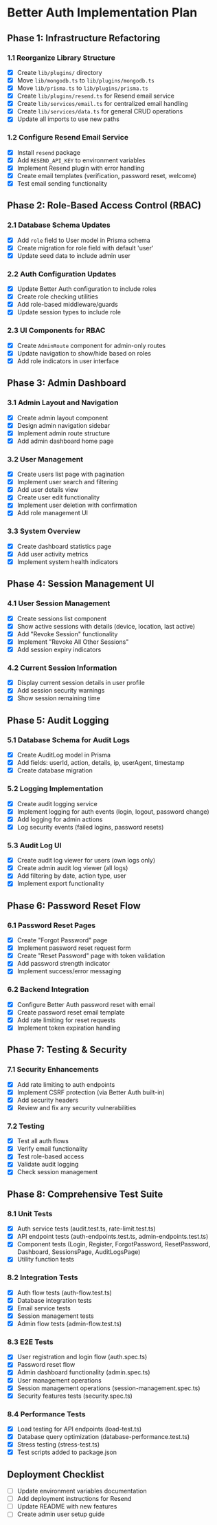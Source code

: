 # Better Auth Implementation Plan

## Phase 1: Infrastructure Refactoring

### 1.1 Reorganize Library Structure
- [x] Create `lib/plugins/` directory
- [x] Move `lib/mongodb.ts` to `lib/plugins/mongodb.ts`
- [x] Move `lib/prisma.ts` to `lib/plugins/prisma.ts`
- [x] Create `lib/plugins/resend.ts` for Resend email service
- [x] Create `lib/services/email.ts` for centralized email handling
- [x] Create `lib/services/data.ts` for general CRUD operations
- [x] Update all imports to use new paths

### 1.2 Configure Resend Email Service
- [x] Install `resend` package
- [x] Add `RESEND_API_KEY` to environment variables
- [x] Implement Resend plugin with error handling
- [x] Create email templates (verification, password reset, welcome)
- [x] Test email sending functionality

## Phase 2: Role-Based Access Control (RBAC)

### 2.1 Database Schema Updates
- [x] Add `role` field to User model in Prisma schema
- [x] Create migration for role field with default 'user'
- [x] Update seed data to include admin user

### 2.2 Auth Configuration Updates
- [x] Update Better Auth configuration to include roles
- [x] Create role checking utilities
- [x] Add role-based middleware/guards
- [x] Update session types to include role

### 2.3 UI Components for RBAC
- [x] Create `AdminRoute` component for admin-only routes
- [x] Update navigation to show/hide based on roles
- [x] Add role indicators in user interface

## Phase 3: Admin Dashboard

### 3.1 Admin Layout and Navigation
- [x] Create admin layout component
- [x] Design admin navigation sidebar
- [x] Implement admin route structure
- [x] Add admin dashboard home page

### 3.2 User Management
- [x] Create users list page with pagination
- [x] Implement user search and filtering
- [x] Add user details view
- [x] Create user edit functionality
- [x] Implement user deletion with confirmation
- [x] Add role management UI

### 3.3 System Overview
- [x] Create dashboard statistics page
- [x] Add user activity metrics
- [x] Implement system health indicators

## Phase 4: Session Management UI

### 4.1 User Session Management
- [x] Create sessions list component
- [x] Show active sessions with details (device, location, last active)
- [x] Add "Revoke Session" functionality
- [x] Implement "Revoke All Other Sessions"
- [x] Add session expiry indicators

### 4.2 Current Session Information
- [x] Display current session details in user profile
- [x] Add session security warnings
- [x] Show session remaining time

## Phase 5: Audit Logging

### 5.1 Database Schema for Audit Logs
- [x] Create AuditLog model in Prisma
- [x] Add fields: userId, action, details, ip, userAgent, timestamp
- [x] Create database migration

### 5.2 Logging Implementation
- [x] Create audit logging service
- [x] Implement logging for auth events (login, logout, password change)
- [x] Add logging for admin actions
- [x] Log security events (failed logins, password resets)

### 5.3 Audit Log UI
- [x] Create audit log viewer for users (own logs only)
- [x] Create admin audit log viewer (all logs)
- [x] Add filtering by date, action type, user
- [x] Implement export functionality

## Phase 6: Password Reset Flow

### 6.1 Password Reset Pages
- [x] Create "Forgot Password" page
- [x] Implement password reset request form
- [x] Create "Reset Password" page with token validation
- [x] Add password strength indicator
- [x] Implement success/error messaging

### 6.2 Backend Integration
- [x] Configure Better Auth password reset with email
- [x] Create password reset email template
- [x] Add rate limiting for reset requests
- [x] Implement token expiration handling

## Phase 7: Testing & Security

### 7.1 Security Enhancements
- [x] Add rate limiting to auth endpoints
- [x] Implement CSRF protection (via Better Auth built-in)
- [x] Add security headers
- [x] Review and fix any security vulnerabilities

### 7.2 Testing
- [x] Test all auth flows
- [x] Verify email functionality
- [x] Test role-based access
- [x] Validate audit logging
- [x] Check session management

## Phase 8: Comprehensive Test Suite

### 8.1 Unit Tests
- [x] Auth service tests (audit.test.ts, rate-limit.test.ts)
- [x] API endpoint tests (auth-endpoints.test.ts, admin-endpoints.test.ts)
- [x] Component tests (Login, Register, ForgotPassword, ResetPassword, Dashboard, SessionsPage, AuditLogsPage)
- [x] Utility function tests

### 8.2 Integration Tests
- [x] Auth flow tests (auth-flow.test.ts)
- [x] Database integration tests
- [x] Email service tests
- [x] Session management tests
- [x] Admin flow tests (admin-flow.test.ts)

### 8.3 E2E Tests
- [x] User registration and login flow (auth.spec.ts)
- [x] Password reset flow
- [x] Admin dashboard functionality (admin.spec.ts)
- [x] User management operations
- [x] Session management operations (session-management.spec.ts)
- [x] Security features tests (security.spec.ts)

### 8.4 Performance Tests
- [x] Load testing for API endpoints (load-test.ts)
- [x] Database query optimization (database-performance.test.ts)
- [x] Stress testing (stress-test.ts)
- [x] Test scripts added to package.json

## Deployment Checklist
- [ ] Update environment variables documentation
- [ ] Add deployment instructions for Resend
- [ ] Update README with new features
- [ ] Create admin user setup guide